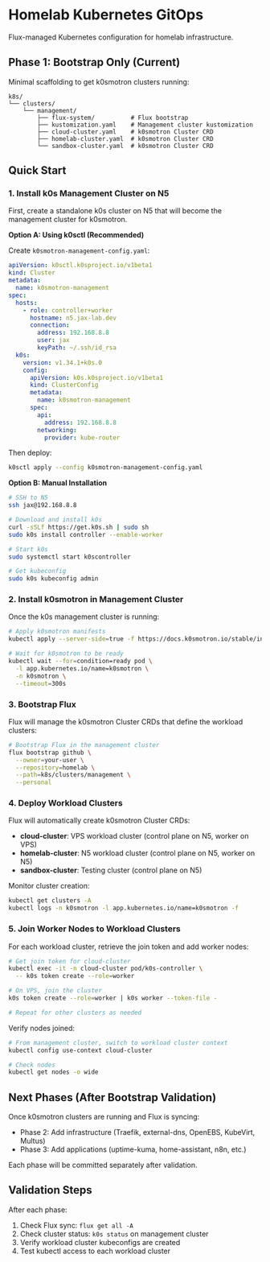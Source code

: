 # Homelab Kubernetes GitOps

Flux-managed Kubernetes configuration for homelab infrastructure.

## Phase 1: Bootstrap Only (Current)

Minimal scaffolding to get k0smotron clusters running:

```
k8s/
└── clusters/
    └── management/
        ├── flux-system/          # Flux bootstrap
        ├── kustomization.yaml    # Management cluster kustomization
        ├── cloud-cluster.yaml    # k0smotron Cluster CRD
        ├── homelab-cluster.yaml  # k0smotron Cluster CRD
        └── sandbox-cluster.yaml  # k0smotron Cluster CRD
```

## Quick Start

### 1. Install k0s Management Cluster on N5

First, create a standalone k0s cluster on N5 that will become the management cluster for k0smotron.

**Option A: Using k0sctl (Recommended)**

Create `k0smotron-management-config.yaml`:
```yaml
apiVersion: k0sctl.k0sproject.io/v1beta1
kind: Cluster
metadata:
  name: k0smotron-management
spec:
  hosts:
    - role: controller+worker
      hostname: n5.jax-lab.dev
      connection:
        address: 192.168.8.8
        user: jax
        keyPath: ~/.ssh/id_rsa
  k0s:
    version: v1.34.1+k0s.0
    config:
      apiVersion: k0s.k0sproject.io/v1beta1
      kind: ClusterConfig
      metadata:
        name: k0smotron-management
      spec:
        api:
          address: 192.168.8.8
        networking:
          provider: kube-router
```

Then deploy:
```bash
k0sctl apply --config k0smotron-management-config.yaml
```

**Option B: Manual Installation**

```bash
# SSH to N5
ssh jax@192.168.8.8

# Download and install k0s
curl -sSLf https://get.k0s.sh | sudo sh
sudo k0s install controller --enable-worker

# Start k0s
sudo systemctl start k0scontroller

# Get kubeconfig
sudo k0s kubeconfig admin
```

### 2. Install k0smotron in Management Cluster

Once the k0s management cluster is running:

```bash
# Apply k0smotron manifests
kubectl apply --server-side=true -f https://docs.k0smotron.io/stable/install.yaml

# Wait for k0smotron to be ready
kubectl wait --for=condition=ready pod \
  -l app.kubernetes.io/name=k0smotron \
  -n k0smotron \
  --timeout=300s
```

### 3. Bootstrap Flux

Flux will manage the k0smotron Cluster CRDs that define the workload clusters:

```bash
# Bootstrap Flux in the management cluster
flux bootstrap github \
  --owner=your-user \
  --repository=homelab \
  --path=k8s/clusters/management \
  --personal
```

### 4. Deploy Workload Clusters

Flux will automatically create k0smotron Cluster CRDs:
- **cloud-cluster**: VPS workload cluster (control plane on N5, worker on VPS)
- **homelab-cluster**: N5 workload cluster (control plane on N5, worker on N5)
- **sandbox-cluster**: Testing cluster (control plane on N5)

Monitor cluster creation:
```bash
kubectl get clusters -A
kubectl logs -n k0smotron -l app.kubernetes.io/name=k0smotron -f
```

### 5. Join Worker Nodes to Workload Clusters

For each workload cluster, retrieve the join token and add worker nodes:

```bash
# Get join token for cloud-cluster
kubectl exec -it -n cloud-cluster pod/k0s-controller \
  -- k0s token create --role=worker

# On VPS, join the cluster
k0s token create --role=worker | k0s worker --token-file -

# Repeat for other clusters as needed
```

Verify nodes joined:
```bash
# From management cluster, switch to workload cluster context
kubectl config use-context cloud-cluster

# Check nodes
kubectl get nodes -o wide
```

## Next Phases (After Bootstrap Validation)

Once k0smotron clusters are running and Flux is syncing:
- Phase 2: Add infrastructure (Traefik, external-dns, OpenEBS, KubeVirt, Multus)
- Phase 3: Add applications (uptime-kuma, home-assistant, n8n, etc.)

Each phase will be committed separately after validation.

## Validation Steps

After each phase:
1. Check Flux sync: `flux get all -A`
2. Check cluster status: `k0s status` on management cluster
3. Verify workload cluster kubeconfigs are created
4. Test kubectl access to each workload cluster
